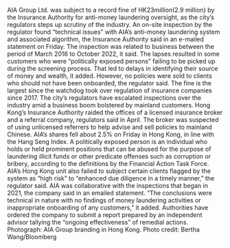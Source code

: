 AIA Group Ltd. was subject to a record fine of HK$23 million ($2.9 million) by the Insurance Authority for anti-money laundering oversight, as the city’s regulators steps up scrutiny of the industry.
An on-site inspection by the regulator found “technical issues” with AIA’s anti-money laundering system and associated algorithm, the Insurance Authority said in an e-mailed statement on Friday. The inspection was related to business between the period of March 2016 to October 2022, it said.
The lapses resulted in some customers who were “politically exposed persons” failing to be picked up during the screening process. That led to delays in identifying their source of money and wealth, it added. However, no policies were sold to clients who should not have been onboarded, the regulator said.
The fine is the largest since the watchdog took over regulation of insurance companies since 2017. The city’s regulators have escalated inspections over the industry amid a business boom bolstered by mainland customers.
Hong Kong’s Insurance Authority raided the offices of a licensed insurance broker and a referral company, regulators said in April. The broker was suspected of using unlicensed referrers to help advise and sell policies to mainland Chinese.
AIA’s shares fell about 2.5% on Friday in Hong Kong, in line with the Hang Seng Index.
A politically exposed person is an individual who holds or held prominent positions that can be abused for the purpose of laundering illicit funds or other predicate offenses such as corruption or bribery, according to the definitions by the Financial Action Task Force.
AIA’s Hong Kong unit also failed to subject certain clients flagged by the system as “high risk” to “enhanced due diligence in a timely manner,” the regulator said.
AIA was collaborative with the inspections that began in 2021, the company said in an emailed statement. “The conclusions were technical in nature with no findings of money laundering activities or inappropriate onboarding of any customers,” it added.
Authorities have ordered the company to submit a report prepared by an independent advisor tallying the “ongoing effectiveness” of remedial actions.
Photograph: AIA Group branding in Hong Kong. Photo credit: Bertha Wang/Bloomberg
